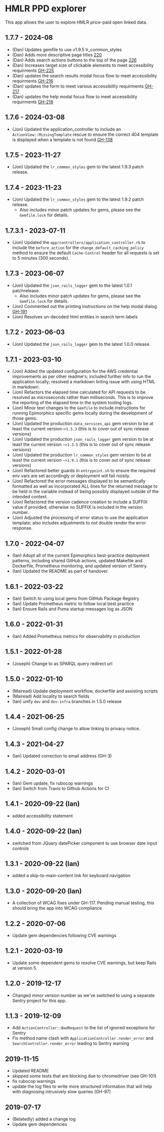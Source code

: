 # HMLR PPD explorer

This app allows the user to explore HMLR price-paid open linked data.

## 1.7.7 - 2024-08

- (Dan) Updates gemfile to use v1.9.5 lr_common_styles
- (Dan) Adds more descriptive page titles [220](https://github.com/epimorphics/ppd-explorer/issues/220)
- (Dan) Adds search actions buttons to the top of the page [226](https://github.com/epimorphics/ppd-explorer/issues/226)
- (Dan) Increases target size of clickable elements to meet accessibility requirments [GH-225](https://github.com/epimorphics/ppd-explorer/issues/225)
- (Dan) updates the search results modal focus flow to meet accessibility requirments [GH-216](https://github.com/epimorphics/ppd-explorer/issues/216)
- (Dan) updates the form to meet various accessibility requirments [GH-217](https://github.com/epimorphics/ppd-explorer/issues/217)
- (Dan) updates the help modal focus flow to meet accessibility requirments [GH-218](https://github.com/epimorphics/ppd-explorer/issues/218)

## 1.7.6 - 2024-03-08

- (Jon) Updated the application_controller to include an
  `ActionView::MissingTemplate` rescue to ensure the correct 404 template is
  displayed when a template is not found
  [GH-138](https://github.com/epimorphics/hmlr-linked-data/issues/138)

## 1.7.5 - 2023-11-27

- (Jon) Updated the `lr_common_styles` gem to the latest 1.9.3 patch release.

## 1.7.4 - 2023-11-23

- (Jon) Updated the `lr_common_styles` gem to the latest 1.9.2 patch release.
  - Also includes minor patch updates for gems, please see the `Gemfile.lock`
  for details.

## 1.7.3.1 - 2023-07-11

- (Jon) Updated the `app/controllers/application_controller.rb` to include the
  `before_action` for the `change_default_caching_policy` method to ensure the
  default `Cache-Control` header for all requests is set to 5 minutes (300 seconds).

## 1.7.3 - 2023-06-07

- (Jon) Updated the `json_rails_logger` gem to the latest 1.0.1 patchrelease.
  - Also includes minor patch updates for gems, please see the `Gemfile.lock`
  for details.
- (Jon) Commented out the printing instructions on the help modal dialog
  [GH-191](https://github.com/epimorphics/ppd-explorer/issues/191)
- (Jon) Resolves un-decoded html entities in search term labels

## 1.7.2 - 2023-06-03

- (Jon) Updated the `json_rails_logger` gem to the latest 1.0.0 release.

## 1.7.1 - 2023-03-10

- (Jon) Added the updated configuration for the AWS credential improvements as
  per other readme's; included further info to run the application locally;
  resolved a markdown linting issue with using HTML in markdown.
- (Jon) Refactors the elapsed time calculated for API requests to be resolved as
  microseconds rather than milliseconds. This is to improve the reporting of the
  elapsed time in the system tooling logs.
- (Jon) Minor text changes to the `Gemfile` to include instructions for running
  Epimorphics specific gems locally during the development of those gems.
- (Jon) Updated the production `data_services_api` gem version to be at least
  the current version`~>1.3.3` (this is to cover out of sync release versions)
- (Jon) Updated the production `json_rails_logger` gem version to be at least the
  current version `~>1.3.5` (this is to cover out of sync release versions)
- (Jon) Updated the production `lr_common_styles` gem version to be at least the
  current version `~>1.9.1` (this is to cover out of sync release versions)
- (Jon) Refactored better guards in `entrypoint.sh` to ensure the required env
  vars are set accordingly or deployment will fail noisily.
- (Jon) Refactored the error messages displayed to be semantically formatted as
  well as incorporated ALL lines for the returned message to be held in the
  variable instead of being possibly displayed outside of the intended context.
- (Jon) Refactored the version cadence creation to include a SUFFIX value if
  provided; otherwise no SUFFIX is included in the version number.
- (Jon) Adjusted the processing of error status to use the application template;
  also includes adjustments to not double render the error response.

## 1.7.0 - 2022-04-07

- (Ian) Adopt all of the current Epimorphics best-practice deployment patterns,
  including shared GitHub actions, updated Makefile and Dockerfile, Prometheus
  monitoring, and updated version of Sentry.
- (Ian) Updated the README as part of handover.

## 1.6.1 - 2022-03-22

- (Ian) Switch to using local gems from GitHub Package Registry
- (Ian) Update Prometheus metric to follow local best practice
- (Ian) Ensure Rails and Puma startup messages log as JSON

## 1.6.0 - 2022-01-31

- (Ian) Added Prometheus metrics for observability in production

## 1.5.1 - 2022-01-28

- (Joseph) Change to as SPARQL query redirect url

## 1.5.0 - 2022-01-10

- (Mairead) Update deployment workflow, dockerfile and assisting scripts
- (Mairead) Add locality to search fields
- (Ian) unify `dev` and `dev-infra` branches in 1.5.0 release

## 1.4.4 - 2021-06-25

- (Joseph) Small config change to allow linking to privacy notice.

## 1.4.3 - 2021-04-27

- (Ian) Updated correction to email address (GH-3)

## 1.4.2 - 2020-03-01

- (Ian) Gem update, fix rubocop warnings
- (Ian) Switch from Travis to Github Actions for CI

## 1.4.1 - 2020-09-22 (Ian)

- added accessibility statement

## 1.4.0 - 2020-09-22 (Ian)

- switched from JQuery datePicker component to use browser date input controls

## 1.3.1 - 2020-09-22 (Ian)

- added a skip-to-main-content link for keyboard navigation

## 1.3.0 - 2020-09-20 (Ian)

- A collection of WCAG fixes under GH-117. Pending manual testing, this should
  bring the app into WCAG compliance

## 1.2.2 - 2020-07-06

- Update gem dependencies following CVE warnings

## 1.2.1 - 2020-03-19

- Update some dependent gems to resolve CVE warnings, but keep Rails at version
  5.

## 1.2.0 - 2019-12-17

- Changed minor version number as we've switched to using a separate Sentry
  project for this app.

## 1.1.3 - 2019-12-09

- Add `ActionController::BadRequest` to the list of ignored exceptions for
  Sentry
- Fix method name clash with `ApplicationController.render_error` and
  `SearchController.render_error` leading to Sentry warning

## 2019-11-15

- Updated README
- skipped some tests that are blocking due to chromedriver (see GH-101)
- fix rubocop warnings
- update the log files to write more structured information that will help with
  diagnosing intrusively slow queries (GH-97)

## 2019-07-17

- (Belatedly) added a change log
- Update gem dependencies
